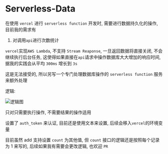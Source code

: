 # Serverless-Data

在使用 `vercel` 进行 `serverless function` 开发时, 需要进行数据持久化的操作, 目前我的需求有
1. 对调用`api`进行次数统计

`vercel`实现`AWS Lambda`, 不支持 `Stream Reaponse`, 一旦返回数据将直接关闭, 不会继续执行后台任务, 这使得如果直接在`api`请求中操作数据库大大增加的响应时间, 据我的实践会从平均 `300ms` 增长到 `3s`

这是无法接受的, 所以另写一个专门处理数据库操作的 `serverless function` 服务来额外处理

逻辑:

![逻辑图](https://i.pstorage.space/i/gy59z80k/original_Untitled_Diagram.drawio_%283%29.png)

只对只需要执行操作, 不需要结果的操作适用

设置了 `auth_token` 来认证, 目前还是使用文本来设置, 后续会移入`vercel`的环境变量

目前虽然 add 支持设置 `count` 为其他值, 但 `count` 接口的逻辑还是按照每个记录为 1 来写的, 后续如果我有需要会更改逻辑, 也欢迎 `PR`
